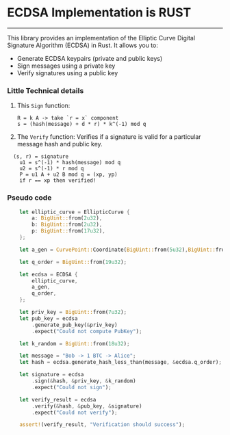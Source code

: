 # ECDSA Implementation is RUST
--------------------------------

This library provides an implementation of the Elliptic Curve Digital Signature Algorithm (ECDSA) in Rust. It allows you to:

- Generate ECDSA keypairs (private and public keys)
- Sign messages using a private key
- Verify signatures using a public key


### Little Technical details

1. This `Sign` function:
	```
	R = k A -> take `r = x` component
	s = (hash(message) + d * r) * k^(-1) mod q
	```
2. The `Verify` function:
	Verifies if a signature is valid for a particular message hash and public key.
  ```
  	(s, r) = signature
      u1 = s^(-1) * hash(message) mod q
      u2 = s^(-1) * r mod q
      P = u1 A + u2 B mod q = (xp, yp)
      if r == xp then verified!
  ```

### Pseudo code

```rust 
    let elliptic_curve = EllipticCurve {
        a: BigUint::from(2u32),
        b: BigUint::from(2u32),
        p: BigUint::from(17u32),
    };

    let a_gen = CurvePoint::Coordinate(BigUint::from(5u32),BigUint::from(1u32));

    let q_order = BigUint::from(19u32);

    let ecdsa = ECDSA {
        elliptic_curve,
        a_gen,
        q_order,
    };

    let priv_key = BigUint::from(7u32);
    let pub_key = ecdsa
        .generate_pub_key(&priv_key)
        .expect("Could not compute PubKey");

    let k_random = BigUint::from(18u32);

    let message = "Bob -> 1 BTC -> Alice";
    let hash = ecdsa.generate_hash_less_than(message, &ecdsa.q_order);

    let signature = ecdsa
        .sign(&hash, &priv_key, &k_random)
        .expect("Could not sign");

    let verify_result = ecdsa
        .verify(&hash, &pub_key, &signature)
        .expect("Could not verify");

    assert!(verify_result, "Verification should success");
  ```
